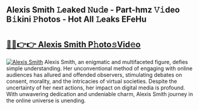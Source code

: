 ## Alexis Smith 𝙻eaked 𝙽u𝚍e - Part-hmz 𝚅𝚒deo B𝚒kini 𝙿hotos - Hot All 𝙻eaks EFeHu

# <h2><a href="http://ld0lsb.urlbe.top/?page=Alexis+Smith">🔗🔗👉👉 Alexis Smith P𝚑oto𝚜Vid𝚎o</a></h2>

[![Alexis Smith](https://i.imgur.com/eBuTRDB.gif)](http://ld0lsb.urlbe.top/?page=Alexis+Smith)
Alexis Smith, an enigmatic and multifaceted figure, defies simple understanding. Her unconventional method of engaging with online audiences has allured and offended observers, stimulating debates on consent, morality, and the intricacies of virtual societies. Despite the uncertainty of her next actions, her impact on digital media is profound. With unwavering dedication and undeniable charm, Alexis Smith journey in the online universe is unending.
